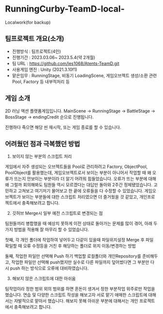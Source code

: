 # RunningCurby-TeamD-local-
Localwork(for backup)

## 팀프로젝트 개요(소개)
- 진행방식 : 팀프로젝트(4인)
- 진행기간 : 2023.03.06~ 2023.5.4(약 2개월)
- 팀 URL : https://github.com/les1068/Atents-TeamD.git
- 사용게임 엔진 : Unity (2021.3.10f1)
- 맡은임무 : RunningStage, 비동기 LoadingScene, 게임오브젝트 생성/소환 관련 Pool, Factory 등 내부적처리 등

## 게임 소개
2D 러닝 액션 플랫폼게임입니다.
MainScene -> RunningStage -> BattleStage -> BossStage -> endingCredit 순으로 진행됩니다.

진행하다 죽으면 해당 씬 재시작, 또는 게임 종료를 할 수 있습니다.

## 어려웠던 점과 극복했던 방법

1. 보이지 않는 부분의 스크립트 처리

게임에서 자주 생성되는 오브젝트들을 Pool로 관리하려고 Factory, ObjectPool, PoolObject를 활용했는데, 게임오브젝트로서 보이는 부분이 아니어서 작업할 때 왜 오류가 뜨는지 안보이는 부분이라 더 알기 어려워 힘들었습니다.
오류가 뜨는 부분에 대해 왜 그럴까 회의해봐도 팀원들 역시 모르겠다는 대답만 돌아와 2주간 정체됐었습니다. 고민하고 고쳐보고 여기저기 물어보고 한 끝에 오류들을 다 수정할 수 있었습니다. 
게임오브젝트가 보이는 부분들에 대한 스크립트 처리였으면 더 즐거웠을 것 같았고, 개인프로젝트에서 충족해보려고 합니다.


2. 깃허브 Merge시 일부 예전 스크립트로 변경되는 점

팀원들끼리 병합했을 때 예상치 못하게 이전 상태로 돌아가는 문제를 많이 겪어, 
아래 두가지 방법을 적용해 잘 마무리 할 수 있었습니다.

첫째, 각 개인 폴더에 작업하여 넣어두고 다같이 있을때 파일위치설정
Merge 후 파일 확일할 때 오류 수정등을 거친 후 해당하는 폴더로 위치 이동/변경하는 방법

둘째, 작업한 파일만 선택해 Push 하기
백업할 로컬폴더와 개인Repository를 준비해두고, 작업한 파일만 선택해 push했지만 실수로 다른 파일까지 덮어썼다면 그 부분만 다시 push 하는 방식으로 오류에 대비하였습니다. 

3. 해보지 않은 스크립트에 대한 아쉬움

팀작업이라 정한 범위 외의 범위를 하면 혼돈이 생겨서 정한 부분작업 위주로만 작업을 했습니다.
연습 및 다양한 스크립트 작성을 해보고자 서로 맡기 애매한 스크립트에 대해서는 자발적으로 맡아서 했습니다.
해보지 못해 아쉬운 부분에 대해서는 개인 프로젝트에서 충족해보려고 합니다.
